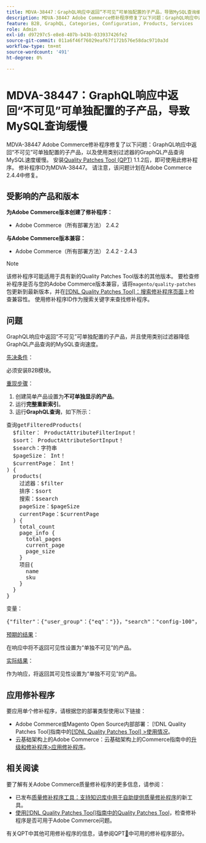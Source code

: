```yaml
---
title: MDVA-38447：GraphQL响应中返回“不可见”可单独配置的子产品，导致MySQL查询缓慢
description: MDVA-38447 Adobe Commerce修补程序修复了以下问题：GraphQL响应中返回“不可见”可单独配置的子产品，以及使用类别过滤器的GraphQL产品查询MySQL速度缓慢。 安装[Quality Patches Tool (QPT)](https://experienceleague.adobe.com/zh-hans/docs/commerce-operations/tools/quality-patches-tool/quality-patches-tool-to-self-serve-quality-patches) 1.1.2后，即可使用此修补程序。 修补程序ID为MDVA-38447。 请注意，该问题计划在Adobe Commerce 2.4.4中修复。
feature: B2B, GraphQL, Categories, Configuration, Products, Services
role: Admin
exl-id: d97297c5-e8e8-407b-b43b-033937426fe2
source-git-commit: 011a6f46f76029eaf67f172b576e58dac9710a3d
workflow-type: tm+mt
source-wordcount: '491'
ht-degree: 0%

---
```


# MDVA-38447：GraphQL响应中返回“不可见”可单独配置的子产品，导致MySQL查询缓慢

MDVA-38447 Adobe Commerce修补程序修复了以下问题：GraphQL响应中返回“不可见”可单独配置的子产品，以及使用类别过滤器的GraphQL产品查询MySQL速度缓慢。 安装[Quality Patches Tool (QPT)](https://experienceleague.adobe.com/zh-hans/docs/commerce-operations/tools/quality-patches-tool/quality-patches-tool-to-self-serve-quality-patches) 1.1.2后，即可使用此修补程序。 修补程序ID为MDVA-38447。 请注意，该问题计划在Adobe Commerce 2.4.4中修复。

## 受影响的产品和版本

**为Adobe Commerce版本创建了修补程序：**

* Adobe Commerce（所有部署方法） 2.4.2

**与Adobe Commerce版本兼容：**

* Adobe Commerce（所有部署方法） 2.4.2 - 2.4.3

>[!NOTE]
>
>该修补程序可能适用于具有新的Quality Patches Tool版本的其他版本。 要检查修补程序是否与您的Adobe Commerce版本兼容，请将`magento/quality-patches`包更新到最新版本，并在[[!DNL Quality Patches Tool]：搜索修补程序页面](https://experienceleague.adobe.com/zh-hans/docs/commerce-operations/tools/quality-patches-tool/quality-patches-tool-to-self-serve-quality-patches)上检查兼容性。 使用修补程序ID作为搜索关键字来查找修补程序。

## 问题

GraphQL响应中返回“不可见”可单独配置的子产品，并且使用类别过滤器降低GraphQL产品查询的MySQL查询速度。

<u>先决条件</u>：

必须安装B2B模块。

<u>重现步骤</u>：

1. 创建简单产品设置为&#x200B;**不可单独显示的产品**。
1. 运行&#x200B;**完整重新索引**。
1. 运行&#x200B;**GraphQL查询**，如下所示：

<pre>查询getFilteredProducts(
  $filter： ProductAttributeFilterInput！
  $sort： ProductAttributeSortInput！
  $search：字符串
  $pageSize： Int！
  $currentPage： Int！
) &lbrace;
  products(
    过滤器：$filter
    排序：$sort
    搜索：$search
    pageSize：$pageSize
    currentPage：$currentPage
  ) &lbrace;
    total_count
    page_info &lbrace;
      total_pages
      current_page
      page_size
    &rbrace;
    项目&lbrace;
      name
      sku
    &rbrace;
  &rbrace;
&rbrace;</pre>

变量：

<pre>{"filter"：{"user_group"：{"eq"："}}，"search"："config-100"，"sort"：{}，"pageSize"：200，"currentPage"：1}
</pre>

<u>预期的结果</u>：

在响应中将不返回可见性设置为“单独不可见”的产品。

<u>实际结果</u>：

作为响应，将返回其可见性设置为“单独不可见”的产品。

## 应用修补程序

要应用单个修补程序，请根据您的部署类型使用以下链接：

* Adobe Commerce或Magento Open Source内部部署： [!DNL Quality Patches Tool]指南中的[[!DNL Quality Patches Tool] >使用情况](/help/tools/quality-patches-tool/usage.md)。
* 云基础架构上的Adobe Commerce：云基础架构上的Commerce指南中的[升级和修补程序>应用修补程序](https://experienceleague.adobe.com/docs/commerce-cloud-service/user-guide/develop/upgrade/apply-patches.html?lang=zh-Hans)。

## 相关阅读

要了解有关Adobe Commerce质量修补程序的更多信息，请参阅：

* 已发布[质量修补程序工具：支持知识库中用于自助提供质量修补程序](https://experienceleague.adobe.com/zh-hans/docs/commerce-operations/tools/quality-patches-tool/quality-patches-tool-to-self-serve-quality-patches)的新工具。
* [使用[!DNL Quality Patches Tool]指南中的Quality Patches Tool](/help/tools/quality-patches-tool/patches-available-in-qpt/check-patch-for-magento-issue-with-magento-quality-patches.md)，检查修补程序是否可用于Adobe Commerce问题。

有关QPT中其他可用修补程序的信息，请参阅QPT[&#128279;](https://experienceleague.adobe.com/tools/commerce-quality-patches/index.html?lang=zh-Hans)中可用的修补程序部分。
